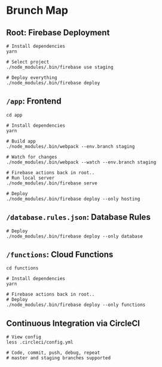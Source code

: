 Brunch Map
==========

## Root: Firebase Deployment

    # Install dependencies
    yarn

    # Select project
    ./node_modules/.bin/firebase use staging

    # Deploy everything
    ./node_modules/.bin/firebase deploy

## `/app`: Frontend

    cd app

    # Install dependencies
    yarn

    # Build app
    ./node_modules/.bin/webpack --env.branch staging

    # Watch for changes
    ./node_modules/.bin/webpack --watch --env.branch staging

    # Firebase actions back in root..
    # Run local server
    ./node_modules/.bin/firebase serve

    # Deploy
    ./node_modules/.bin/firebase deploy --only hosting

## `/database.rules.json`: Database Rules

    # Deploy
    ./node_modules/.bin/firebase deploy --only database

## `/functions`: Cloud Functions

    cd functions

    # Install dependencies
    yarn

    # Firebase actions back in root..
    # Deploy
    ./node_modules/.bin/firebase deploy --only functions

## Continuous Integration via CircleCI

    # View config
    less .circleci/config.yml

    # Code, commit, push, debug, repeat
    # master and staging branches supported

